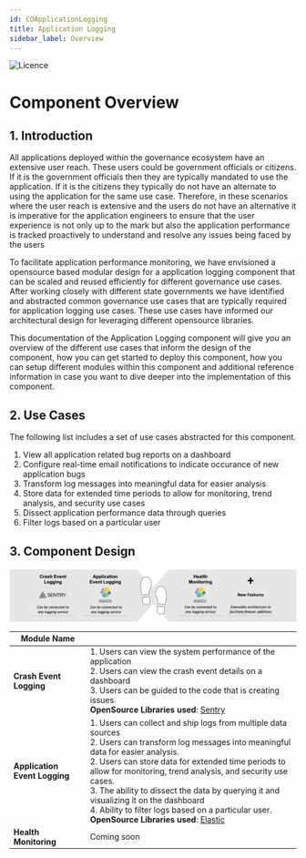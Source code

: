 ```yaml
---
id: COApplicationLogging
title: Application Logging
sidebar_label: Overview
---
```


![Licence](https://img.shields.io/badge/Licence-MIT-blue.svg)

# Component Overview

## 1. Introduction

All applications deployed within the governance ecosystem have an extensive user reach. These users could be government officials or citizens. If it is the government officials then they are typically mandated to use the application. If it is the citizens they typically do not have an alternate to using the application for the same use case. Therefore, in these scenarios where the user reach is extensive and the users do not have an alternative it is imperative for the application engineers to ensure that the user experience is not only up to the mark but also the application performance is tracked proactively to understand and resolve any issues being faced by the users

To facilitate application performance monitoring, we have envisioned a opensource based modular design for a application logging component that can be scaled and reused efficiently for different governance use cases. After working closely with different state governments we have identified and abstracted common governance use cases that are typically required for application logging use cases. These use cases have informed our architectural design for leveraging different opensource libraries.

This documentation of the Application Logging component will give you an overview of the different use cases that inform the design of the component, how you can get started to deploy this component, how you can setup different modules within this component and additional reference information in case you want to dive deeper into the implementation of this component.

## 2. Use Cases

The following list includes a set of use cases abstracted for this component.

1. View all application related bug reports on a dashboard
2. Configure real-time email notifications to indicate occurance of new application bugs 
3. Transform log messages into meaningful data for easier analysis
4. Store data for extended time periods to allow for monitoring, trend analysis, and security use cases
5. Dissect application performance data through queries
6. Filter logs based on a particular user

## 3. Component Design

![alt-text](../img/applogging.png)

| Module Name                       |                                                                                                                                                                                                                                                                                                                                                                                                                                                                                                                    |
|-----------------------------------|--------------------------------------------------------------------------------------------------------------------------------------------------------------------------------------------------------------------------------------------------------------------------------------------------------------------------------------------------------------------------------------------------------------------------------------------------------------------------------------------------------------------|
| **Crash Event Logging**            | 1. Users can view the system performance of the application <br/>2. Users can view the crash event details on a dashboard <br/>3. Users can be guided to the code that is creating issues <br/>**OpenSource Libraries used**: [Sentry](https://sentry.io)                                                                                                                                                                                                               |
| **Application Event Logging**          | 1. Users can collect and ship logs from multiple data sources <br/> 2. Users can transform log messages into meaningful data for easier analysis. <br/> 2. Users can store data for extended time periods to allow for monitoring, trend analysis, and security use cases.<br/> 3. The ability to dissect the data by querying it and visualizing it on the dashboard <br/> 4. Ability to filter logs based on a particular user. <br/>**OpenSource Libraries used**: [Elastic](https://github.com/elastic)   |                                                          |
| **Health Monitoring**             | Coming soon   |
